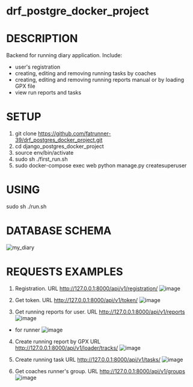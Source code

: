 # drf_postgre_docker_project

# DESCRIPTION
Backend for running diary application. Include:
  - user's registration
  - creating, editing and removing running tasks by coaches
  - creating, editing and removing running reports manual or by loading GPX file 
  - view run reports and tasks

# SETUP 

1. git clone https://github.com/fatrunner-39/drf_postgres_docker_project.git
2. cd django_postgres_docker_project
3. source env/bin/activate
4. sudo sh ./first_run.sh
5. sudo docker-compose exec web python manage.py createsuperuser

# USING
sudo sh ./run.sh

# DATABASE SCHEMA
![my_diary](https://user-images.githubusercontent.com/72695509/208481292-c14b6174-5e83-45b7-a726-23b33b029575.jpg)

# REQUESTS EXAMPLES

1. Registration. URL http://127.0.0.1:8000/api/v1/registration/
![image](https://user-images.githubusercontent.com/72695509/208469936-cd0d19d6-f06f-4bbf-b9c4-463972234b7f.png)

2. Get token. URL http://127.0.0.1:8000/api/v1/token/ 
![image](https://user-images.githubusercontent.com/72695509/208469384-f5b493fc-17ec-4eae-bf70-d02b309af22b.png)

3. Get running reports for user. URL http://127.0.0.1:8000/api/v1/reports
![image](https://user-images.githubusercontent.com/72695509/208470985-655eb28e-984a-4a78-9ab9-1ea3832958cd.png)
  - for runner
![image](https://user-images.githubusercontent.com/72695509/208471247-174200f0-da32-4da3-9165-fab9d28c82be.png)

4. Create running report by GPX URL http://127.0.0.1:8000/api/v1/loader/tracks/
![image](https://user-images.githubusercontent.com/72695509/208474115-eb9aad68-1049-452f-af13-7fd491087231.png)

5. Create running task URL http://127.0.0.1:8000/api/v1/tasks/
![image](https://user-images.githubusercontent.com/72695509/208475479-f2f20b25-e4ce-4676-9111-95eaecd3fc92.png)

6. Get coaches runner's group. URL http://127.0.0.1:8000/api/v1/groups
![image](https://user-images.githubusercontent.com/72695509/208479809-f5d31095-cff5-4c61-8f2d-ecd661ef357f.png)
